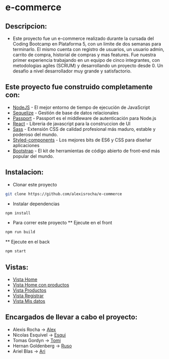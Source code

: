 # e-commerce

## Descripcion:
* Este proyecto fue un e-commerce realizado durante la cursada del Coding Bootcamp en Plataforma 5, con un limite de dos semanas para terminarlo. El mismo cuenta con registro de usuarios, un usuario admin, carrito de compra, historial de compras y mas features. 
Fue nuestra primer experiencia trabajando en un equipo de cinco integrantes, con metodologias agiles (SCRUM) y desarrollando un proyecto desde 0. Un desafio a nivel desarrollador muy grande y satisfactorio.

## Este proyecto fue construido completamente con: 
* [NodeJS](https://nodejs.org/es/docs/) - El mejor entorno de tiempo de ejecución de JavaScript
* [Sequelize](https://sequelize.org/) - Gestión de base de datos relacionales
* [Passport](http://www.passportjs.org/) - Passport es el middleware de autenticación para Node.js 
* [React](https://es.reactjs.org/) - Libreria de javascript para la construccion de UI
* [Sass](https://sass-lang.com/) - Extensión CSS de calidad profesional más maduro, estable y poderoso  del mundo.
* [Styled-components](https://styled-components.com/) - Los mejores bits de ES6 y CSS para diseñar aplicaciones
* [Bootstrap](https://getbootstrap.com/) - El kit de herramientas de código abierto de front-end más popular del mundo.

## Instalacion:
* Clonar este proyecto 
```bash
git clone https://github.com/alexisrocha/e-commerce
```
* Instalar dependencias
```bash
npm install
```
* Para correr este proyecto
** Ejecute en el front
```bash
npm run build
```
** Ejecute en el back
```bash
npm start
```
## Vistas: 
* [Vista Home](https://github.com/alexisrocha/e-commerce/blob/master/screenshots/Home.png)
* [Vista Home con productos](https://github.com/alexisrocha/e-commerce/blob/master/screenshots/Home%20con%20productos.png)
* [Vista Productos](https://github.com/alexisrocha/e-commerce/blob/master/screenshots/Productos.png)
* [Vista Registrar](https://github.com/alexisrocha/e-commerce/blob/master/screenshots/Registrar.png)
* [Vista Mis datos](https://github.com/alexisrocha/e-commerce/blob/master/screenshots/Mis%20datos.png)

## Encargados de llevar a cabo el proyecto:
* Alexis Rocha -> [Alex](https://github.com/alexisrocha)
* Nicolas Esquivel -> [Esqui](https://github.com/NicolasEsqui01)
* Tomas Gordyn -> [Tomi](https://github.com/tgordyn)
* Hernan Goldenberg -> [Ruso](https://github.com/hgoldenberg)
* Ariel Blas -> [Ari](https://github.com/ArielBlas)




